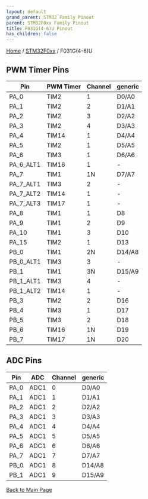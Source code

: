 ```yaml
---
layout: default
grand_parent: STM32 Family Pinout
parent: STM32F0xx Family Pinout
title: F031G(4-6)U Pinout
has_children: false
---
```


[Home](../../index) / [STM32F0xx](../index) / F031G(4-6)U

## PWM Timer Pins

| Pin | PWM Timer | Channel | generic |
| --- | --- | --- | --- |
| PA_0 | TIM2 | 1 | D0/A0 |
| PA_1 | TIM2 | 2 | D1/A1 |
| PA_2 | TIM2 | 3 | D2/A2 |
| PA_3 | TIM2 | 4 | D3/A3 |
| PA_4 | TIM14 | 1 | D4/A4 |
| PA_5 | TIM2 | 1 | D5/A5 |
| PA_6 | TIM3 | 1 | D6/A6 |
| PA_6_ALT1 | TIM16 | 1 | - |
| PA_7 | TIM1 | 1N | D7/A7 |
| PA_7_ALT1 | TIM3 | 2 | - |
| PA_7_ALT2 | TIM14 | 1 | - |
| PA_7_ALT3 | TIM17 | 1 | - |
| PA_8 | TIM1 | 1 | D8 |
| PA_9 | TIM1 | 2 | D9 |
| PA_10 | TIM1 | 3 | D10 |
| PA_15 | TIM2 | 1 | D13 |
| PB_0 | TIM1 | 2N | D14/A8 |
| PB_0_ALT1 | TIM3 | 3 | - |
| PB_1 | TIM1 | 3N | D15/A9 |
| PB_1_ALT1 | TIM3 | 4 | - |
| PB_1_ALT2 | TIM14 | 1 | - |
| PB_3 | TIM2 | 2 | D16 |
| PB_4 | TIM3 | 1 | D17 |
| PB_5 | TIM3 | 2 | D18 |
| PB_6 | TIM16 | 1N | D19 |
| PB_7 | TIM17 | 1N | D20 |


## ADC Pins

| Pin | ADC | Channel | generic |
| --- | --- | --- | --- |
| PA_0 | ADC1 | 0 | D0/A0 |
| PA_1 | ADC1 | 1 | D1/A1 |
| PA_2 | ADC1 | 2 | D2/A2 |
| PA_3 | ADC1 | 3 | D3/A3 |
| PA_4 | ADC1 | 4 | D4/A4 |
| PA_5 | ADC1 | 5 | D5/A5 |
| PA_6 | ADC1 | 6 | D6/A6 |
| PA_7 | ADC1 | 7 | D7/A7 |
| PB_0 | ADC1 | 8 | D14/A8 |
| PB_1 | ADC1 | 9 | D15/A9 |


[Back to Main Page](../../index)
